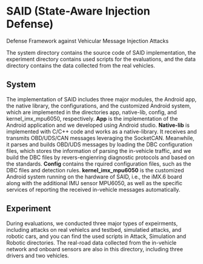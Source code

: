 # SAID (State-Aware Injection Defense)
Defense Framework against Vehicular Message Injection Attacks

The system directory contains the source code of SAID implementation, the experiment directory contains used scripts for the evaluations, and the data directory contains the data collected from the real vehicles.


## System
The implementation of SAID includes three major modules, the Android app, the native library, the configurations, and the customized Android system, which are implemented in the directories app, native-lib, config, and kernel_imx_mpu6050, respectively.
**App** is the implementation of the Android application and we developed using Android studio.
**Native-lib** is implemented with C/C++ code and works as a native-library. It receives and transmits OBD/UDS/CAN messages leveraging the SocketCAN. Meanwhile, it parses and builds OBD/UDS messages by loading the DBC configuration files, which stores the information of parsing the in-vehicle traffic, and we build the DBC files by revers-engienring diagnostic protocols and based on the standards.
**Config** contains the rquired configuration files, such as the DBC files and detection rules.
**kernel_imx_mpu6050** is the customized Android system running on the hardware of SAID, i.e., the iMX.6 board along with the additional IMU sensor MPU6050, as well as the specific services of reporting the received in-vehicle messages automatically.

## Experiment
During evaluations, we conducted three major types of expeirments, including attacks on real vehielcs and testbed, simulatied attacks, and robotic cars, and you can find the used scripts in Attack, Simulation and Robotic directories. 
The real-road data collected from the in-vehicle network and onboard sensors are also in this directory, including three drivers and two vehicles.
